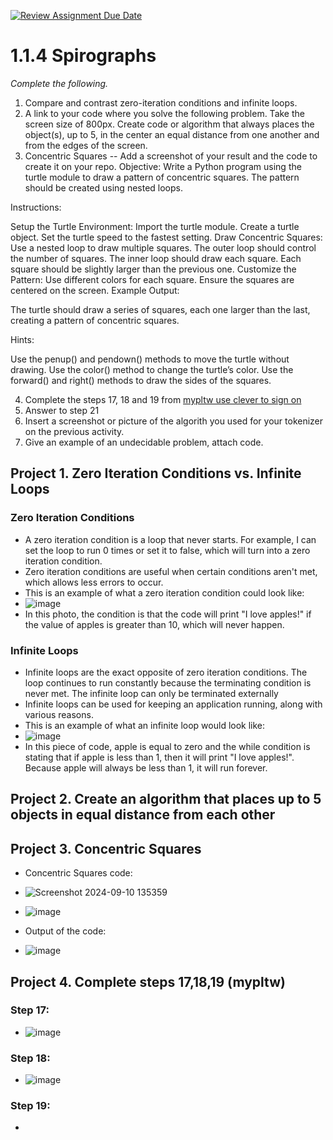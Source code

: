 [![Review Assignment Due Date](https://classroom.github.com/assets/deadline-readme-button-22041afd0340ce965d47ae6ef1cefeee28c7c493a6346c4f15d667ab976d596c.svg)](https://classroom.github.com/a/SkD24yV8)
# 1.1.4 Spirographs

*Complete the following.*

1. Compare and contrast zero-iteration conditions and infinite loops.
2. A link to your code where you solve the following problem. Take the screen size of 800px. Create code or algorithm that always places the object(s), up to 5, in the center an equal distance from one another and from the edges of the screen.
3. Concentric Squares -- Add a screenshot of your result and the code to create it on your repo.
Objective: Write a Python program using the turtle module to draw a pattern of concentric squares. The pattern should be created using nested loops.

Instructions:

Setup the Turtle Environment:
Import the turtle module.
Create a turtle object.
Set the turtle speed to the fastest setting.
Draw Concentric Squares:
Use a nested loop to draw multiple squares.
The outer loop should control the number of squares.
The inner loop should draw each square.
Each square should be slightly larger than the previous one.
Customize the Pattern:
Use different colors for each square.
Ensure the squares are centered on the screen.
Example Output:

The turtle should draw a series of squares, each one larger than the last, creating a pattern of concentric squares.

Hints:

Use the penup() and pendown() methods to move the turtle without drawing.
Use the color() method to change the turtle’s color.
Use the forward() and right() methods to draw the sides of the squares.


4. Complete the steps 17, 18 and 19 from [mypltw use clever to sign on](https://pltw.read.inkling.com/a/b/5310c007377c46e28d745961310f0c2e/p/728c751a6c4145bea0ea83c5058fb9f9#44b0003a2ee14fcc9865e7bb5faec747)
5. Answer to step 21
6. Insert a screenshot or picture of the algorith you used for your tokenizer on the previous activity.
7. Give an example of an undecidable problem, attach code.
   

## Project 1. Zero Iteration Conditions vs. Infinite Loops

### Zero Iteration Conditions
*  A zero iteration condition is a loop that never starts. For example, I can set the loop to run 0 times or set it to false, which will turn into a zero iteration condition.
*  Zero iteration conditions are useful when certain conditions aren't met, which allows less errors to occur.
*  This is an example of what a zero iteration condition could look like:
*  ![image](https://github.com/user-attachments/assets/465a2cd3-ad15-4c40-a353-bcbc6223ab66)
* In this photo, the condition is that the code will print "I love apples!" if the value of apples is greater than 10, which will never happen.
### Infinite Loops
* Infinite loops are the exact opposite of zero iteration conditions. The loop continues to run constantly because the terminating condition is never met. The infinite loop can only be terminated externally
* Infinite loops can be used for keeping an application running, along with various reasons.
* This is an example of what an infinite loop would look like:
* ![image](https://github.com/user-attachments/assets/9caa386d-b6da-4011-a858-615920017abd)
* In this piece of code, apple is equal to zero and the while condition is stating that if apple is less than 1, then it will print "I love apples!". Because apple will always be less than 1, it will run forever.

## Project 2. Create an algorithm that places up to 5 objects in equal distance from each other

## Project 3. Concentric Squares
* Concentric Squares code:
* ![Screenshot 2024-09-10 135359](https://github.com/user-attachments/assets/035ca481-3012-40d0-a6f0-bfe3bf4ad72b)
* ![image](https://github.com/user-attachments/assets/5eceb96b-7ff3-4b3f-814f-25bf10ec4055)

* Output of the code:
* ![image](https://github.com/user-attachments/assets/f8bdc660-5392-461c-aa3f-185fa0a9b6d7)

## Project 4. Complete steps 17,18,19 (mypltw)

### Step 17:

*  ![image](https://github.com/user-attachments/assets/156197bd-2166-456d-a71a-8adcb94b8237)

### Step 18:

*  ![image](https://github.com/user-attachments/assets/5849da6a-6e5d-4bd3-ad27-3d6758ab4f07)

### Step 19:

* 
